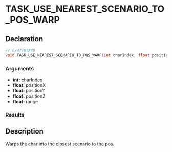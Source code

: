 # TASK_USE_NEAREST_SCENARIO_TO_POS_WARP

## Declaration
```cpp
// 0x47787A40
void TASK_USE_NEAREST_SCENARIO_TO_POS_WARP(int charIndex, float positionX, float positionY, float positionZ, float range);
```

### Arguments
- **int:** charIndex
- **float:** positionX
- **float:** positionY
- **float:** positionZ
- **float:** range

### Results

## Description
Warps the char into the closest scenario to the pos.